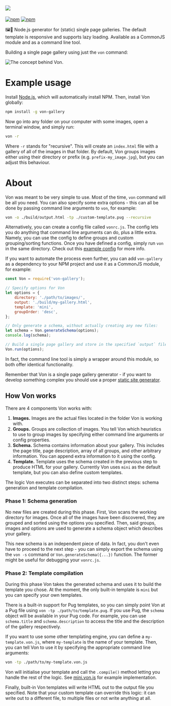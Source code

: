 # ![](https://s3-eu-central-1.amazonaws.com/foxypanda-ghost/2017/11/von-small.png)

[![npm](https://img.shields.io/npm/v/von-gallery.svg)]()
[![npm](https://img.shields.io/npm/dt/von-gallery.svg)](https://www.npmjs.com/package/von-gallery)

🖼️🤔 Node.js generator for (static) single page galleries. The default template is responsive and supports lazy loading.
Available as a CommonJS module and as a command line tool.

Building a single page gallery using just the `von` command:

![The concept behind Von.](https://s3-eu-central-1.amazonaws.com/foxypanda-ghost/2017/12/von-concept.png)

# Example usage

Install [Node.js](https://nodejs.org/en/), which will automatically install NPM. Then, install Von globally:

```bash
npm install -g von-gallery
```

Now go into any folder on your computer with some images, open a terminal window, and simply run:

```bash
von -r
```

Where `-r` stands for "recursive". This will create an `index.html` file with a gallery of all of the images in
that folder. By default, Von groups images either using their directory or prefix (e.g. `prefix-my_image.jpg`), but
you can adjust this behaviour. 

# About

Von was meant to be very simple to use. Most of the time, `von` command will be all you need. You can also specify some
extra options - this can all be done by passing command line arguments to `von`, for example:
 
```bash
von -o ./build/output.html -tp ./custom-template.pug --recursive
```

Alternatively, you can create a config file called `vonrc.js`. The config lets you do anything that command line
arguments can do, plus a little extra. Namely, you can use the config to define groups and custom grouping/sorting
functions. Once you have defined a config, simply run `von` in the same directory. Check out this
[example config](./test/config/vonrc.js) for more info.

If you want to automate the process even further, you can add `von-gallery` as a dependency to your NPM project and use
it as a CommonJS module, for example:

```javascript
const Von = require('von-gallery');

// Specify options for Von
let options = {
    directory: './path/to/images/',
    output: './build/my-gallery.html',
    template: 'mini',
    groupOrder: 'desc',
};

// Only generate a schema, without actually creating any new files:
let schema = Von.generateSchema(options);
console.log(schema);

// Build a single page gallery and store in the specified `output` file:
Von.run(options);
```
 In fact,
the command line tool is simply a wrapper around this module, so both offer identical functionality.

Remember that Von is a single page gallery generator - if you want to develop something complex
you should use a proper [static site generator](https://www.staticgen.com/). 

## How Von works

There are 4 components Von works with:

1. **Images.** Images are the actual files located in the folder Von is working with.
2. **Groups.** Groups are collection of images. You tell Von which heuristics to use to group images by specifying
either command line arguments or config properties.
3. **Schema.** Schema contains information about your gallery. This includes the page title, page description, array of
all groups, and other arbitrary information. You can append extra information to it using the config.
4. **Template.** Template uses the schema created in the previous step to produce HTML for your gallery. Currently Von
uses `mini` as the default template, but you can also define custom templates.

The logic Von executes can be separated into two distinct steps: schema generation and template compilation.

### Phase 1: Schema generation

No new files are created during this phase. First, Von scans the working directory for images. Once all of the images
have been discovered, they are grouped and sorted using the options you specified. Then, said groups, images and options
are used to generate a schema object which describes your gallery.

This new schema is an independent piece of data. In fact, you don't even have to proceed to the next step - you can
simply export the schema using the `von -s` command or `Von.generateSchema({...})` function. The former might be useful
for debugging your `vonrc.js`.  

### Phase 2: Template compilation

During this phase Von takes the generated schema and uses it to build the template you chose. At the moment, the only
built-in template is `mini` but you can specify your own templates.

There is a built-in support for Pug templates, so you can simply point Von at a Pug file using
`von -tp ./path/to/template.pug`. If you use Pug, the `schema` object will be available in your Pug code. For example,
you can use `schema.title` and `schema.description` to access the title and the description of the gallery respectively. 

If you want to use some other templating engine, you can define a `my-template.von.js`, where `my-template` is the name
of your template. Then, you can tell Von to use it by specifying the appropriate command line arguments:

```bash
von -tp ./path/to/my-template.von.js
```

Von will initialise your template and call the `.compile()` method letting you handle the rest of the logic. See
[mini.von.js](./templates/mini/mini.von.js) for example implementation. 

Finally, built-in Von templates will write HTML out to the output file you specified. Note that your custom template
can override this logic: it can write out to a different file, to multiple files or not write anything at all. 

